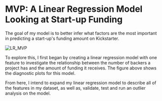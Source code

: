 # MVP: A Linear Regression Model Looking at Start-up Funding

The goal of my model is to better infer what factors are the most important in predicting a start-up's funding amount on Kickstarter. 

![LR_MVP](https://user-images.githubusercontent.com/84474016/135170913-fc6ab4d4-b12a-4ad1-95c2-db1ec242245f.png)

To explore this, I first began by creating a linear regression model with one feature to investigate the relationship between the number of backers a project has 
and the amount of funding it receives. The figure above shows the diagnostic plots for this model. 

From here, I intend to expand my linear regression model to describe all of the features in my dataset, as well as, validate, test and run an outlier analysis on
the model. 
